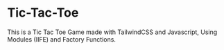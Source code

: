 # Tic-Tac-Toe

This is a Tic Tac Toe Game made with TailwindCSS and Javascript, Using Modules (IIFE) and Factory Functions.
